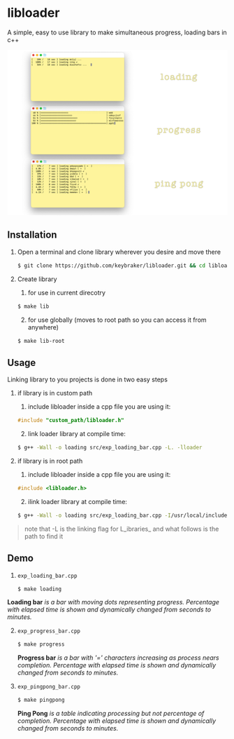 # libloader
A simple, easy to use library to make simultaneous progress, loading bars in c++

![alt text](../img/showcase.png)

## Installation
1. Open a terminal and clone library wherever you desire and move there
   ```bash
   $ git clone https://github.com/keybraker/libloader.git && cd libloader
   ```

2. Create library 
   1. for use in current direcotry
   ```bash
   $ make lib
   ```
   2. for use globally (moves to root path so you can access it from anywhere)
   ```bash
   $ make lib-root
   ```

## Usage
Linking library to you projects is done in two easy steps

1. if library is in custom path
   1. include libloader inside a cpp file you are using it: 
   ```cpp
   #include "custom_path/libloader.h"
   ```
   2. link loader library at compile time: 
   ```bash
   $ g++ -Wall -o loading src/exp_loading_bar.cpp -L. -lloader
   ```

2. if library is in root path 
   1. include libloader inside a cpp file you are using it: 
   ```cpp
   #include <libloader.h>
   ```
   2. ilink loader library at compile time: 
   ```bash
   $ g++ -Wall -o loading src/exp_loading_bar.cpp -I/usr/local/include -L/usr/local/lib -lloader
   ```

> note that -L is the linking flag for L_ibraries_ and what follows is the path to find it

## Demo

1. ```exp_loading_bar.cpp```

   ```bash
   $ make loading
   ```

  __Loading bar__ _is a bar with moving dots representing progress. Percentage with elapsed time is shown and dynamically changed from seconds to minutes._

2. ```exp_progress_bar.cpp```
   
   ```bash
   $ make progress
   ```
   
   __Progress bar__ _is a bar with '=' characters increasing as process nears completion. Percentage with elapsed time is shown and dynamically changed from seconds to minutes._

3. ```exp_pingpong_bar.cpp```
   
   ```bash
   $ make pingpong
   ```
   
   __Ping Pong__ _is a table indicating processing but not percentage of completion. Percentage with elapsed time is shown and dynamically changed from seconds to minutes._
       
